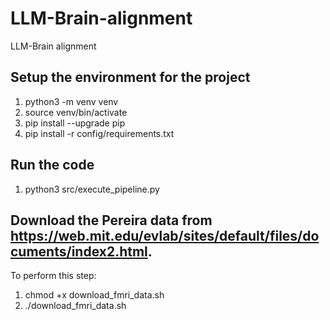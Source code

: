 # LLM-Brain-alignment
LLM-Brain alignment

## Setup the environment for the project
1. python3 -m venv venv
2. source venv/bin/activate
3. pip install --upgrade pip
2. pip install -r config/requirements.txt

## Run the code
1. python3 src/execute_pipeline.py

## Download the Pereira data from https://web.mit.edu/evlab/sites/default/files/documents/index2.html.
To perform this step:
1. chmod +x download_fmri_data.sh
2. ./download_fmri_data.sh





